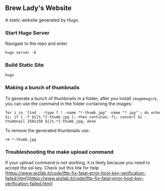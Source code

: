 ## Brew Lady's Website

A static website generated by Hugo.

### Start Hugo Server
Navigate to the repo and enter
```
hugo server -D
```

### Build Static Site
```
hugo
```

### Making a bunch of thumbnails

To generate a bunch of thumbnails in a folder, after you install `imagemagick`, you can use the command in the folder containing the images:
```
for i in `find . -type f ! -name "*-thumb.jpg" -name "*.jpg"`; do echo $i; if [ -f ${i%.*}-thumb.jpg ]; then continue; fi; convert $i -thumbnail 250x250 ${i%.*}-thumb.jpg; done
```

To remove the generated thumbnails use:
```
rm *-thumb.jpg
```


### Troubleshooting the make upload command

If your upload command is not working, it is likely because you need to accept the ssl key.
Check out this link for help [https://www.wizlab.it/code/lftp-fix-fatal-error-host-key-verification-failed.html](https://www.wizlab.it/code/lftp-fix-fatal-error-host-key-verification-failed.html)